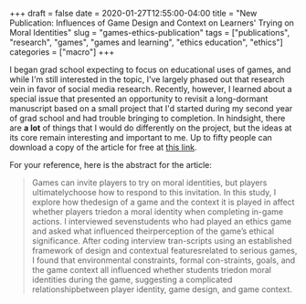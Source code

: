 +++ 
draft = false
date = 2020-01-27T12:55:00-04:00
title = "New Publication: Influences of Game Design and Context on Learners' Trying on Moral Identities"
slug = "games-ethics-publication" 
tags = ["publications", "research", "games", "games and learning", "ethics education", "ethics"]
categories = ["macro"]
+++

I began grad school expecting to focus on educational uses of games, and while I'm still interested in the topic, I've largely phased out that research vein in favor of social media research. Recently, however, I learned about a special issue that presented an opportunity to revisit a long-dormant manuscript based on a small project that I'd started during my second year of grad school and had trouble bringing to completion. In hindsight, there are **a lot** of things that I would do differently on the project, but the ideas at its core remain interesting and important to me. Up to fifty people can download a copy of the article for free at [this link](https://www.tandfonline.com/eprint/WMBVMFAEAUI4VW9DNWEQ/full?target=10.1080/00220973.2020.1712312). 

For your reference, here is the abstract for the article: 

> Games can invite players to try on moral identities, but players ultimatelychoose how to respond to this invitation. In this study, I explore how thedesign of a game and the context it is played in affect whether players triedon a moral identity when completing in-game actions. I interviewed sevenstudents who had played an ethics game and asked what influenced theirperception of the game’s ethical significance. After coding interview tran-scripts using an established framework of design and contextual featuresrelated to serious games, I found that environmental constraints, formal con-straints, goals, and the game context all influenced whether students triedon moral identities during the game, suggesting a complicated relationshipbetween player identity, game design, and game context.
